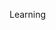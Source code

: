 Learning

<!---
bhavenbhole/bhavenbhole is a ✨ special ✨ repository because its `README.md` (this file) appears on your GitHub profile.
You can click the Preview link to take a look at your changes.
--->
